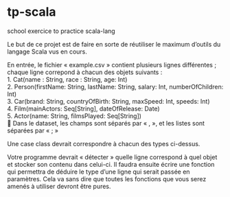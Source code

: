 # tp-scala
school exercice to practice scala-lang

Le but de ce projet est de faire en sorte de réutiliser le maximum d’outils du langage Scala vus en cours.   

En entrée, le fichier « example.csv » contient plusieurs lignes différentes ; chaque ligne correpond à chacun des objets suivants :  
	1.	Cat(name : String, race : String, age: Int)  
	2.	Person(firstName: String, lastName: String, salary: Int, numberOfChildren: Int)  
	3.	Car(brand: String, countryOfBirth: String, maxSpeed: Int, speeds: Int)  
	4.	Film(mainActors: Seq[String], dateOfRelease: Date)  
	5.	Actor(name: String, filmsPlayed: Seq[String])  
		Dans le dataset, les champs sont séparés par « , », et les listes sont séparées par « ; »  

Une case class devrait correspondre à chacun des types ci-dessus.  

Votre programme devrait « détecter » quelle ligne correspond à quel objet et stocker son contenu dans celui-ci. Il faudra ensuite écrire une fonction qui permettra de déduire le type d’une ligne qui serait passée en paramètres. Cela va sans dire que toutes les fonctions que vous serez amenés à utiliser devront être pures.

